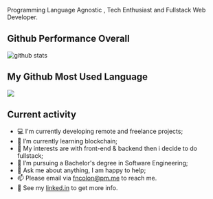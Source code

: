 Programming Language Agnostic , Tech Enthusiast and Fullstack Web Developer.

## Github Performance Overall

![github stats](https://github-readme-stats.vercel.app/api?username=fauzan121002&show_icons=true)

## My Github Most Used Language

<img src="https://github-readme-stats.vercel.app/api/top-langs/?username=fauzan121002&theme=vue">

## Current activity

- 💻 I'm currently developing remote and freelance projects;
- 📖 I’m currently learning blockchain;
- 🤔 My interests are with front-end & backend then i decide to do fullstack;
- 💼 I’m pursuing a Bachelor's degree in Software Engineering;
- 💬 Ask me about anything, I am happy to help;
- 📫 Please email via fncolon@pm.me to reach me.
- 📝 See my <a href="https://www.linkedin.com/in/developerfauzan/">linked.in</a> to get more info.
